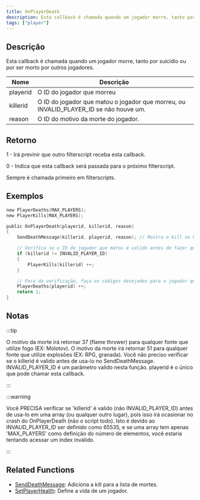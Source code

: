 ```yaml
---
title: OnPlayerDeath
description: Esta callback é chamada quando um jogador morre, tanto por suicídio ou por ser morto por outros jogadores.
tags: ["player"]
---
```


## Descrição

Esta callback é chamada quando um jogador morre, tanto por suicídio ou por ser morto por outros jogadores.

| Nome     | Descrição                                                                             |
| -------- | ------------------------------------------------------------------------------------- |
| playerid | O ID do jogador que morreu                                                            |
| killerid | O ID do jogador que matou o jogador que morreu, ou INVALID_PLAYER_ID se não houve um. |
| reason   | O ID do motivo da morte do jogador.                                                   |

## Retorno

1 - Irá previnir que outro filterscript receba esta callback.

0 - Indica que esta callback será passada para o próximo filterscript.

Sempre é chamada primeiro em filterscripts.

## Exemplos

```c
new PlayerDeaths[MAX_PLAYERS];
new PlayerKills[MAX_PLAYERS];

public OnPlayerDeath(playerid, killerid, reason)
{
    SendDeathMessage(killerid, playerid, reason); // Mostra o kill no killfeed

    // Verifica se o ID do jogador que matou é valido antes de fazer qualquer coisa
    if (killerid != INVALID_PLAYER_ID)
    {
        PlayerKills[killerid] ++;
    }

    // Fora da verificação, faça os códigos desejados para o jogador que morreu.
    PlayerDeaths[playerid] ++;
    return 1;
}
```

## Notas

:::tip

O motivo da morte irá retornar 37 (flame thrower) para qualquer fonte que utilize fogo (EX: Molotov). O motivo da morte irá retornar 51 para qualquer fonte que utilize explosões (EX: RPG, granada). Você não preciso verificar se o killerid é valido antes de usa-lo no SendDeathMessage. INVALID_PLAYER_ID é um parâmetro valido nesta função. playerid é o único que pode chamar esta callback.

:::

:::warning

Você PRECISA verificar se 'killerid' é valido (não INVALID_PLAYER_ID) antes de usa-lo em uma array (ou qualquer outro lugar), pois isso irá ocasionar no crash do OnPlayerDeath (não o script todo). Isto é devido ao INVALID_PLAYER_ID ser definido como 65535, e se uma array tem apenas 'MAX_PLAYERS' como definição do número de elementos, você estaria tentando acessar um index inválido.

:::

## Related Functions

- [SendDeathMessage](../functions/SendDeathMessage.md): Adiciona a kill para a lista de mortes.
- [SetPlayerHealth](../functions/SetPlayerHealth.md): Define a vida de um jogador.
